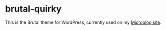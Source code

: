 # brutal-quirky
This is the Brutal theme for WordPress, currently used on my [Microblog site](https://micro.kevquirk.com).

